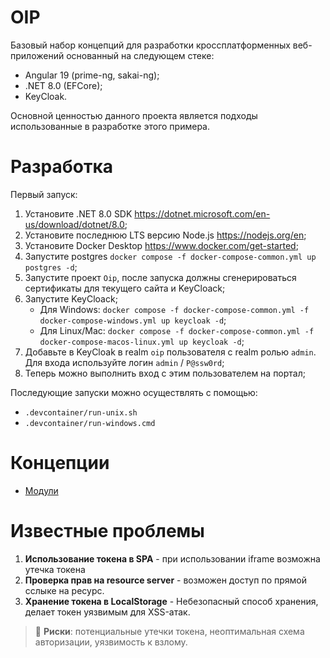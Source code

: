 # OIP
Базовый набор концепций для разработки кроссплатформенных веб-приложений основанный на следующем стеке:
* Angular 19 (prime-ng, sakai-ng);
* .NET 8.0 (EFCore);
* KeyCloak.

Основной ценностью данного проекта является подходы использованные в разработке этого примера.

# Разработка
Первый запуск:
1. Установите .NET 8.0 SDK https://dotnet.microsoft.com/en-us/download/dotnet/8.0;
2. Установите последнюю LTS версию Node.js https://nodejs.org/en;
3. Установите Docker Desktop https://www.docker.com/get-started;
4. Запустите postgres `docker compose -f docker-compose-common.yml up postgres -d`;
5. Запустите проект `Oip`, после запуска должны сгенерироваться сертификаты для текущего сайта и KeyCloack;
6. Запустите KeyCloack;
   * Для Windows: `docker compose -f docker-compose-common.yml -f docker-compose-windows.yml up keycloak -d`;
   * Для Linux/Mac: `docker compose -f docker-compose-common.yml -f docker-compose-macos-linux.yml up keycloak -d`;
7. Добавьте в KeyCloak в realm `oip` пользователя с realm ролью  `admin`. Для входа используйте логин `admin` / `P@ssw0rd`;
8. Теперь можно выполнить вход с этим пользователем на портал;

Последующие запуски можно осуществлять с помощью:
* `.devcontainer/run-unix.sh` 
* `.devcontainer/run-windows.cmd`

# Концепции

* [Модули](./Modules.md)


# Известные проблемы

1. **Использование токена в SPA** - при использовании iframe возможна утечка токена
2. **Проверка прав на resource server** - возможен доступ по прямой сслыке на ресурс.
3. **Хранение токена в LocalStorage** - Небезопасный способ хранения, делает токен уязвимым для XSS-атак.

> 🔐 **Риски**: потенциальные утечки токена, неоптимальная схема авторизации, уязвимость к взлому.